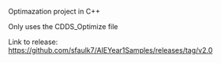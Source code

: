Optimazation project in C++

Only uses the CDDS_Optimize file

Link to release:
https://github.com/sfaulk7/AIEYear1Samples/releases/tag/v2.0
